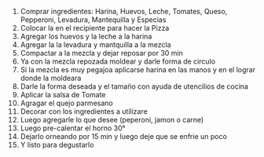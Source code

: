 1. Comprar ingredientes: Harina, Huevos, Leche, Tomates, Queso, Pepperoni, Levadura, Mantequilla y Especias 
2. Colocar la en el recipiente para hacer la Pizza
3. Agregar los huevos y la leche a la harina
4. Agregar la la levadura y mantquilla a la mezcla
5. Compactar a la mezcla y dejar reposar por 30 min
6. Ya con la mezcla repozada moldear y darle forma de circulo  
7. Si la mezcla es muy pegajoa aplicarse harina en las manos y en el lograr donde la moldeara 
8. Darle la forma deseada y el tamaño con ayuda de utencilios de cocina
9. Aplicar la salsa de Tomate
10. Agragar el quejo parmesano
11. Decorar con los ingredientes a utilizare 
12. Luego agregarle lo que desee (peperoni, jamon o carne)
13. Luego pre-calentar el horno 30°
14. Dejarlo orneando por 15 min y luego deje que se enfrie un poco
15. Y listo para degustarlo
